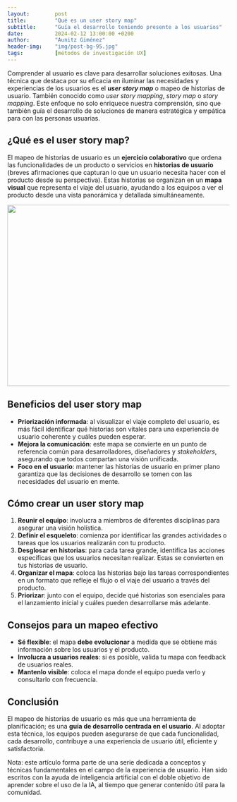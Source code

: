 ```yaml
---
layout:        post
title:         "Qué es un user story map"
subtitle:      "Guía el desarrollo teniendo presente a los usuarios"
date:          2024-02-12 13:00:00 +0200
author:        "Aunitz Giménez"
header-img:    "img/post-bg-95.jpg"
tags:          [métodos de investigación UX]
---
```


<p>Comprender al usuario es clave para desarrollar soluciones exitosas. Una técnica que destaca por su eficacia en iluminar las necesidades y experiencias de los usuarios es el <strong><em>user story map</em></strong> o mapeo de historias de usuario. También conocido como <em>user story mapping</em>, <em>story map</em> o <em>story mapping</em>. Este enfoque no solo enriquece nuestra comprensión, sino que también guía el desarrollo de soluciones de manera estratégica y empática para con las personas usuarias.</p>

<h2>¿Qué es el user story map?</h2>

<p>El mapeo de historias de usuario es un <strong>ejercicio colaborativo</strong> que ordena las funcionalidades de un producto o servicios en <strong>historias de usuario</strong> (breves afirmaciones que capturan lo que un usuario necesita hacer con el producto desde su perspectiva). Estas historias se organizan en un <strong>mapa visual</strong> que representa el viaje del usuario, ayudando a los equipos a ver el producto desde una vista panorámica y detallada simultáneamente.</p>

<p><img src="{{ site.baseurl }}/img/que-es-un-user-story-map.jpg" loading="lazy" alt="" width="720" height="411"></p>

<h2>Beneficios del user story map</h2>

<ul>
	<li><strong>Priorización informada</strong>: al visualizar el viaje completo del usuario, es más fácil identificar qué historias son vitales para una experiencia de usuario coherente y cuáles pueden esperar.</li>
	<li><strong>Mejora la comunicación</strong>: este mapa se convierte en un punto de referencia común para desarrolladores, diseñadores y <em>stakeholders</em>, asegurando que todos compartan una visión unificada.</li>
	<li><strong>Foco en el usuario</strong>: mantener las historias de usuario en primer plano garantiza que las decisiones de desarrollo se tomen con las necesidades del usuario en mente.</li>
</ul>

<h2>Cómo crear un user story map</h2>

<ol>
	<li><strong>Reunir el equipo</strong>: involucra a miembros de diferentes disciplinas para asegurar una visión holística.</li>
	<li><strong>Definir el esqueleto</strong>: comienza por identificar las grandes actividades o tareas que los usuarios realizarán con tu producto.</li>
	<li><strong>Desglosar en historias</strong>: para cada tarea grande, identifica las acciones específicas que los usuarios necesitan realizar. Estas se convierten en tus historias de usuario.</li>
	<li><strong>Organizar el mapa</strong>: coloca las historias bajo las tareas correspondientes en un formato que refleje el flujo o el viaje del usuario a través del producto.</li>
	<li><strong>Priorizar</strong>: junto con el equipo, decide qué historias son esenciales para el lanzamiento inicial y cuáles pueden desarrollarse más adelante.</li>
</ol>

<h2>Consejos para un mapeo efectivo</h2>

<ul>
	<li><strong>Sé flexible</strong>: el mapa <strong>debe evolucionar</strong> a medida que se obtiene más información sobre los usuarios y el producto.</li>
	<li><strong>Involucra a usuarios reales</strong>: si es posible, valida tu mapa con feedback de usuarios reales.</li>
	<li><strong>Mantenlo visible</strong>: coloca el mapa donde el equipo pueda verlo y consultarlo con frecuencia.</li>
</ul>

<h2>Conclusión</h2>

<p>El mapeo de historias de usuario es más que una herramienta de planificación; es una <strong>guía de desarrollo centrada en el usuario</strong>. Al adoptar esta técnica, los equipos pueden asegurarse de que cada funcionalidad, cada desarrollo, contribuye a una experiencia de usuario útil, eficiente y satisfactoria.</p>

<p class="small">Nota: este artículo forma parte de una serie dedicada a conceptos y técnicas fundamentales en el campo de la experiencia de usuario. Han sido escritos con la ayuda de inteligencia artificial con el doble objetivo de aprender sobre el uso de la IA, al tiempo que generar contenido útil para la comunidad.</p>